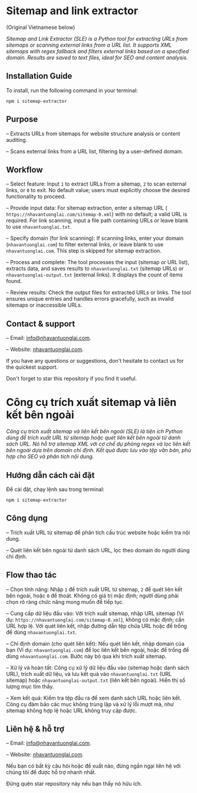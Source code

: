 # Sitemap and link extractor

(Original Vietnamese below)

_Sitemap and Link Extractor (SLE) is a Python tool for extracting URLs from sitemaps or scanning external links from a URL list. It supports XML sitemaps with regex fallback and filters external links based on a specified domain. Results are saved to text files, ideal for SEO and content analysis._

## Installation Guide

To install, run the following command in your terminal:

```
npm i sitemap-extractor
```

## Purpose

– Extracts URLs from sitemaps for website structure analysis or content auditing.

– Scans external links from a URL list, filtering by a user-defined domain.

## Workflow

– Select feature: Input `1` to extract URLs from a sitemap, `2` to scan external links, or `0` to exit. No default value; users must explicitly choose the desired functionality to proceed.

– Provide input data: For sitemap extraction, enter a sitemap URL ( `https://nhavantuonglai.com/sitemap-0.xml`) with no default; a valid URL is required. For link scanning, input a file path containing URLs or leave blank to use `nhavantuonglai.txt`.

– Specify domain (for link scanning): If scanning links, enter your domain (`nhavantuonglai.com`) to filter external links, or leave blank to use `nhavantuonglai.com`. This step is skipped for sitemap extraction.

– Process and complete: The tool processes the input (sitemap or URL list), extracts data, and saves results to `nhavantuonglai.txt` (sitemap URLs) or `nhavantuonglai-output.txt` (external links). It displays the count of items found.

– Review results: Check the output files for extracted URLs or links. The tool ensures unique entries and handles errors gracefully, such as invalid sitemaps or inaccessible URLs.

## Contact & support

– Email: info@nhavantuonglai.com.

– Website: [nhavantuonglai.com](https://nhavantuonglai.com).

If you have any questions or suggestions, don't hesitate to contact us for the quickest support.

Don't forget to star this repository if you find it useful.

# Công cụ trích xuất sitemap và liên kết bên ngoài

_Công cụ trích xuất sitemap và liên kết bên ngoài (SLE) là tiện ích Python dùng để trích xuất URL từ sitemap hoặc quét liên kết bên ngoài từ danh sách URL. Nó hỗ trợ sitemap XML với cơ chế dự phòng regex và lọc liên kết bên ngoài dựa trên domain chỉ định. Kết quả được lưu vào tệp văn bản, phù hợp cho SEO và phân tích nội dung._

## Hướng dẫn cách cài đặt

Để cài đặt, chạy lệnh sau trong terminal:

```
npm i sitemap-extractor
```

## Công dụng

– Trích xuất URL từ sitemap để phân tích cấu trúc website hoặc kiểm tra nội dung.

– Quét liên kết bên ngoài từ danh sách URL, lọc theo domain do người dùng chỉ định.

## Flow thao tác

– Chọn tính năng: Nhập `1` để trích xuất URL từ sitemap, `2` để quét liên kết bên ngoài, hoặc `0` để thoát. Không có giá trị mặc định; người dùng phải chọn rõ ràng chức năng mong muốn để tiếp tục.

– Cung cấp dữ liệu đầu vào: Với trích xuất sitemap, nhập URL sitemap (Ví dụ: `https://nhavantuonglai.com/sitemap-0.xml`), không có mặc định; cần URL hợp lệ. Với quét liên kết, nhập đường dẫn tệp chứa URL hoặc để trống để dùng `nhavantuonglai.txt`.

– Chỉ định domain (cho quét liên kết): Nếu quét liên kết, nhập domain của bạn (Ví dụ: `nhavantuonglai.com`) để lọc liên kết bên ngoài, hoặc để trống để dùng `nhavantuonglai.com`. Bước này bỏ qua khi trích xuất sitemap.

– Xử lý và hoàn tất: Công cụ xử lý dữ liệu đầu vào (sitemap hoặc danh sách URL), trích xuất dữ liệu, và lưu kết quả vào `nhavantuonglai.txt` (URL sitemap) hoặc `nhavantuonglai-output.txt` (liên kết bên ngoài). Hiển thị số lượng mục tìm thấy.

– Xem kết quả: Kiểm tra tệp đầu ra để xem danh sách URL hoặc liên kết. Công cụ đảm bảo các mục không trùng lặp và xử lý lỗi mượt mà, như sitemap không hợp lệ hoặc URL không truy cập được.

## Liên hệ & hỗ trợ

– Email: info@nhavantuonglai.com.

– Website: [nhavantuonglai.com](https://nhavantuonglai.com).

Nếu bạn có bất kỳ câu hỏi hoặc đề xuất nào, đừng ngần ngại liên hệ với chúng tôi để được hỗ trợ nhanh nhất.

Đừng quên star repository này nếu bạn thấy nó hữu ích.